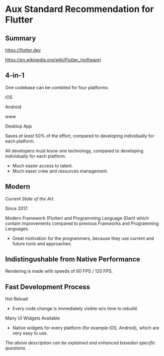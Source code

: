 # Aux Standard Recommendation for Flutter

## Summary

https://flutter.dev

https://en.wikipedia.org/wiki/Flutter_(software)

## 4-in-1

One codebase can be combiled for four platforms:

iOS

Android

www

Desktop App

Saves _at least_ 50% of the effort, compared to developing individually for each platform.

All developers must know one technology, compared to developing individually for each platform.

* Much easier access to talent.
* Much easer crew and resources management.

## Modern

Current _State of the Art_.

Since 2017.

Modern Framework (Flutter) and Programming Language (Dart) which contain improvements compared to previous Framworks and Programming Languages.

* Great motivation for the programmers, because they use current and future tools and approaches.

## Indistingushable from Native Performance

Rendering is made with speeds of 60 FPS / 120 FPS.

## Fast Development Process 

Hot Reload

* Every code change is immediately visible w/o time to rebuild.

Many UI Widgets Available

* Native widgets for every platform (for example iOS, Android), which are very easy to use.



_The above description can be explained and enhanced basedon specific questions._
